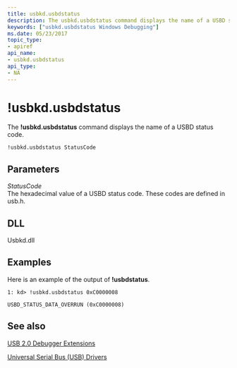 ```yaml
---
title: usbkd.usbdstatus
description: The usbkd.usbdstatus command displays the name of a USBD status code.
keywords: ["usbkd.usbdstatus Windows Debugging"]
ms.date: 05/23/2017
topic_type:
- apiref
api_name:
- usbkd.usbdstatus
api_type:
- NA
---
```


# !usbkd.usbdstatus


The **!usbkd.usbdstatus** command displays the name of a USBD status code.

```dbgcmd
!usbkd.usbdstatus StatusCode
```

## <span id="ddk__devobj_dbg"></span><span id="DDK__DEVOBJ_DBG"></span>Parameters


<span id="_______StatusCode______"></span><span id="_______statuscode______"></span><span id="_______STATUSCODE______"></span> *StatusCode*   
The hexadecimal value of a USBD status code. These codes are defined in usb.h.

## <span id="DLL"></span><span id="dll"></span>DLL


Usbkd.dll

## Examples

Here is an example of the output of **!usbdstatus**.

```dbgcmd
1: kd> !usbkd.usbdstatus 0xC0000008

USBD_STATUS_DATA_OVERRUN (0xC0000008)
```

## <span id="see_also"></span>See also


[USB 2.0 Debugger Extensions](usb-2-0-extensions.md)

[Universal Serial Bus (USB) Drivers](../usbcon/index.md)

 

